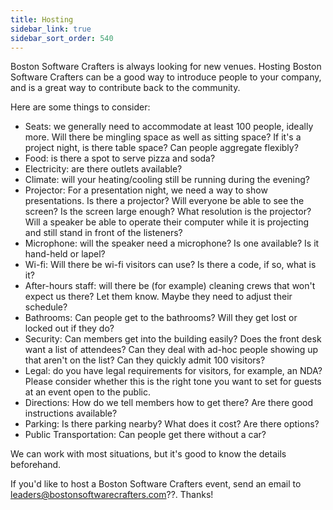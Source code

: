 ```yaml
---
title: Hosting
sidebar_link: true
sidebar_sort_order: 540
---
```


Boston Software Crafters is always looking for new venues.  Hosting Boston Software Crafters can be a good way to introduce people to your company, and is a great way to contribute back to the community.

Here are some things to consider:

- Seats: we generally need to accommodate at least 100 people, ideally more. Will there be mingling space as well as sitting space?  If it's a project night, is there table space?  Can people aggregate flexibly?
- Food: is there a spot to serve pizza and soda?
- Electricity: are there outlets available?
- Climate: will your heating/cooling still be running during the evening?
- Projector: For a presentation night, we need a way to show presentations. Is there a projector? Will everyone be able to see the screen?  Is the screen large enough? What resolution is the projector?  Will a speaker be able to operate their computer while it is projecting and still stand in front of the listeners?
- Microphone: will the speaker need a microphone?  Is one available?  Is it hand-held or lapel?
- Wi-fi: Will there be wi-fi visitors can use?  Is there a code, if so, what is it?
- After-hours staff: will there be (for example) cleaning crews that won't expect us there?  Let them know.  Maybe they need to adjust their schedule?
- Bathrooms: Can people get to the bathrooms?  Will they get lost or locked out if they do?
- Security: Can members get into the building easily?  Does the front desk want a list of attendees? Can they deal with ad-hoc people showing up that aren't on the list? Can they quickly admit 100 visitors?
- Legal: do you have legal requirements for visitors, for example, an NDA? Please consider whether this is the right tone you want to set for guests at an event open to the public.
- Directions: How do we tell members how to get there?  Are there good instructions available?
- Parking: Is there parking nearby?  What does it cost? Are there options?
- Public Transportation: Can people get there without a car?

We can work with most situations, but it's good to know the details beforehand.

If you'd like to host a Boston Software Crafters event, send an email to <leaders@bostonsoftwarecrafters.com>??.  Thanks!
